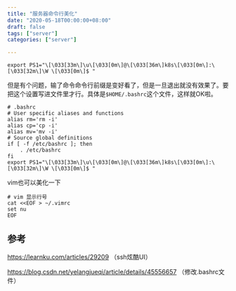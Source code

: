```yaml
---
title: "服务器命令行美化"
date: "2020-05-18T00:00:00+08:00"
draft: false
tags: ["server"]
categories: ["server"]

---
```


```shell
export PS1="\[\033[33m\]\u\[\033[0m\]@\[\033[36m\]k8s\[\033[0m\]:\[\033[32m\]\W \[\033[0m\]$ "
```

但是有个问题，输了命令命令行前缀是变好看了，但是一旦退出就没有效果了。要把这个设置写进文件里才行。具体是`$HOME/.bashrc`这个文件，这样就OK啦。

```shell
# .bashrc
# User specific aliases and functions
alias rm='rm -i'
alias cp='cp -i'
alias mv='mv -i'
# Source global definitions
if [ -f /etc/bashrc ]; then
	. /etc/bashrc
fi
export PS1="\[\033[33m\]\u\[\033[0m\]@\[\033[36m\]k8s\[\033[0m\]:\[\033[32m\]\W \[\033[0m\]$ "
```

vim也可以美化一下

```shell
# vim 显示行号
cat <<EOF > ~/.vimrc
set nu
EOF
```

## 参考

https://learnku.com/articles/29209 （ssh炫酷UI）

https://blog.csdn.net/yelangjueqi/article/details/45556657 （修改.bashrc文件）